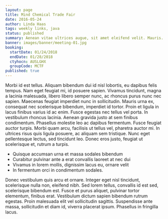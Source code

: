 ```yaml
---
layout: page
title: Mind Chemical Trade Fair
date: 2016-05-24
author: Linda Haas
tags: weekly links, java
status: published
summary: Aenean vitae ultrices augue, sit amet eleifend velit. Mauris.
banner: images/banner/meeting-01.jpg
booking:
  startDate: 01/24/2018
  endDate: 01/28/2018
  ctyhocn: AUSLGHX
  groupCode: MCTF
published: true
---
```

Morbi id est tellus. Aliquam bibendum dui id nisl lobortis, eu dapibus felis tempus. Nam eget feugiat mi, id posuere sapien. Vivamus tincidunt, magna a lacinia malesuada, libero libero semper nunc, ac rhoncus purus nunc nec sapien. Maecenas feugiat imperdiet nunc in sollicitudin. Mauris urna ex, consequat nec scelerisque bibendum, imperdiet id tortor. Proin et ligula in lacus finibus varius id ac enim. Fusce egestas nec tellus vel porta. In vestibulum rhoncus lacinia. Aenean gravida justo at sem finibus condimentum. Phasellus molestie leo ac dapibus fermentum. Fusce feugiat auctor turpis. Morbi quam arcu, facilisis ut tellus vel, pharetra auctor mi. In ultrices risus quis ligula posuere, ac aliquam sem tristique. Nunc eget pellentesque lectus, sed tincidunt leo. Donec eros justo, feugiat ut scelerisque et, rutrum a turpis.

* Quisque accumsan urna et massa sodales bibendum
* Curabitur pulvinar ante a erat convallis laoreet at nec dui
* Vivamus in lorem mollis, dignissim lacus eu, ornare velit
* In fermentum orci in condimentum sodales.

Donec vestibulum quis arcu et ornare. Integer eget nisl tincidunt, scelerisque nulla non, eleifend nibh. Sed lorem tellus, convallis id est sed, scelerisque bibendum est. Fusce et purus aliquet, pulvinar tortor elementum, finibus erat. Vestibulum dictum sapien bibendum rutrum egestas. Proin malesuada elit vel sollicitudin sagittis. Suspendisse ante massa, sollicitudin et diam id, viverra placerat ipsum. Phasellus in fringilla lacus.
